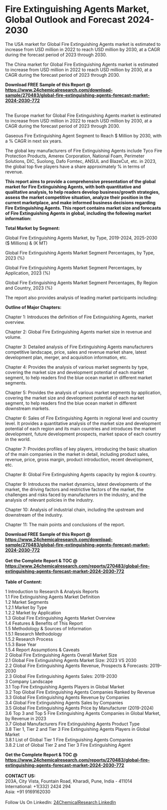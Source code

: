 <h1>Fire Extinguishing Agents Market, Global Outlook and Forecast 2024-2030</h1><p>The USA market for Global Fire Extinguishing Agents market is estimated to increase from USD million in 2022 to reach USD million by 2030, at a CAGR during the forecast period of 2023 through 2030.</p><p>
</p><p>The China market for Global Fire Extinguishing Agents market is estimated to increase from USD million in 2022 to reach USD million by 2030, at a CAGR during the forecast period of 2023 through 2030.</p><div><b>Download FREE Sample of this Report @ 
            <a href="https://www.24chemicalresearch.com/download-sample/270483/global-fire-extinguishing-agents-forecast-market-2024-2030-772">
            https://www.24chemicalresearch.com/download-sample/270483/global-fire-extinguishing-agents-forecast-market-2024-2030-772</a></b></div><br><p>
</p><p>The Europe market for Global Fire Extinguishing Agents market is estimated to increase from USD million in 2022 to reach USD million by 2030, at a CAGR during the forecast period of 2023 through 2030.</p><p>
Gaseous Fire Extinguishing Agent Segment to Reach $ Million by 2030, with a % CAGR in next six years.</p><p>
The global key manufacturers of Fire Extinguishing Agents include Tyco Fire Protection Products, Amerex Corporation, National Foam, Perimeter Solutions, DIC, Suolong, Dafo Fomtec, ANSUL and BlazeCut, etc. in 2023, the global top five players have a share approximately % in terms of revenue.</p><p>
<strong>This report aims to provide a comprehensive presentation of the global market for Fire Extinguishing Agents, with both quantitative and qualitative analysis, to help readers develop business/growth strategies, assess the market competitive situation, analyze their position in the current marketplace, and make informed business decisions regarding Fire Extinguishing Agents. This report contains market size and forecasts of Fire Extinguishing Agents in global, including the following market information:</strong></p><p>
</p><p>
<strong>Total Market by Segment:</strong></p><p>
Global Fire Extinguishing Agents Market, by Type, 2019-2024, 2025-2030 ($ Millions) &amp; (K MT)</p><p>
Global Fire Extinguishing Agents Market Segment Percentages, by Type, 2023 (%)</p><p>
</p><p>
Global Fire Extinguishing Agents Market Segment Percentages, by Application, 2023 (%)</p><p>
</p><p>
Global Fire Extinguishing Agents Market Segment Percentages, By Region and Country, 2023 (%)</p><p>
</p><p>
The report also provides analysis of leading market participants including:</p><p>
</p><p>
</p><p>
</p><p><strong>Outline of Major Chapters:</strong></p><p>
</p><p>Chapter 1: Introduces the definition of Fire Extinguishing Agents, market overview.</p><p>
Chapter 2: Global Fire Extinguishing Agents market size in revenue and volume.</p><p>
Chapter 3: Detailed analysis of Fire Extinguishing Agents manufacturers competitive landscape, price, sales and revenue market share, latest development plan, merger, and acquisition information, etc.</p><p>
Chapter 4: Provides the analysis of various market segments by type, covering the market size and development potential of each market segment, to help readers find the blue ocean market in different market segments.</p><p>
Chapter 5: Provides the analysis of various market segments by application, covering the market size and development potential of each market segment, to help readers find the blue ocean market in different downstream markets.</p><p>
Chapter 6: Sales of Fire Extinguishing Agents in regional level and country level. It provides a quantitative analysis of the market size and development potential of each region and its main countries and introduces the market development, future development prospects, market space of each country in the world.</p><p>
Chapter 7: Provides profiles of key players, introducing the basic situation of the main companies in the market in detail, including product sales, revenue, price, gross margin, product introduction, recent development, etc.</p><p>
Chapter 8: Global Fire Extinguishing Agents capacity by region &amp; country.</p><p>
Chapter 9: Introduces the market dynamics, latest developments of the market, the driving factors and restrictive factors of the market, the challenges and risks faced by manufacturers in the industry, and the analysis of relevant policies in the industry.</p><p>
Chapter 10: Analysis of industrial chain, including the upstream and downstream of the industry.</p><p>
Chapter 11: The main points and conclusions of the report.</p><div><b>Download FREE Sample of this Report @ 
            <a href="https://www.24chemicalresearch.com/download-sample/270483/global-fire-extinguishing-agents-forecast-market-2024-2030-772">
            https://www.24chemicalresearch.com/download-sample/270483/global-fire-extinguishing-agents-forecast-market-2024-2030-772</a></b></div><br><div><b>Get the Complete Report & TOC @ 
            <a href="https://www.24chemicalresearch.com/reports/270483/global-fire-extinguishing-agents-forecast-market-2024-2030-772">
            https://www.24chemicalresearch.com/reports/270483/global-fire-extinguishing-agents-forecast-market-2024-2030-772</a></b></div><br>
            <b>Table of Content:</b><p>1 Introduction to Research & Analysis Reports<br />
    1.1 Fire Extinguishing Agents Market Definition<br />
    1.2 Market Segments<br />
        1.2.1 Market by Type<br />
        1.2.2 Market by Application<br />
    1.3 Global Fire Extinguishing Agents Market Overview<br />
    1.4 Features & Benefits of This Report<br />
    1.5 Methodology & Sources of Information<br />
        1.5.1 Research Methodology<br />
        1.5.2 Research Process<br />
        1.5.3 Base Year<br />
        1.5.4 Report Assumptions & Caveats<br />
2 Global Fire Extinguishing Agents Overall Market Size<br />
    2.1 Global Fire Extinguishing Agents Market Size: 2023 VS 2030<br />
    2.2 Global Fire Extinguishing Agents Revenue, Prospects & Forecasts: 2019-2030<br />
    2.3 Global Fire Extinguishing Agents Sales: 2019-2030<br />
3 Company Landscape<br />
    3.1 Top Fire Extinguishing Agents Players in Global Market<br />
    3.2 Top Global Fire Extinguishing Agents Companies Ranked by Revenue<br />
    3.3 Global Fire Extinguishing Agents Revenue by Companies<br />
    3.4 Global Fire Extinguishing Agents Sales by Companies<br />
    3.5 Global Fire Extinguishing Agents Price by Manufacturer (2019-2024)<br />
    3.6 Top 3 and Top 5 Fire Extinguishing Agents Companies in Global Market, by Revenue in 2023<br />
    3.7 Global Manufacturers Fire Extinguishing Agents Product Type<br />
    3.8 Tier 1, Tier 2 and Tier 3 Fire Extinguishing Agents Players in Global Market<br />
        3.8.1 List of Global Tier 1 Fire Extinguishing Agents Companies<br />
        3.8.2 List of Global Tier 2 and Tier 3 Fire Extinguishing Agent</p><div><b>Get the Complete Report & TOC @ 
            <a href="https://www.24chemicalresearch.com/reports/270483/global-fire-extinguishing-agents-forecast-market-2024-2030-772">
            https://www.24chemicalresearch.com/reports/270483/global-fire-extinguishing-agents-forecast-market-2024-2030-772</a></b></div><br><b>CONTACT US:</b><br>
            203A, City Vista, Fountain Road, Kharadi, Pune, India - 411014<br>
            International: +1(332) 2424 294<br>
            Asia: +91 9169162030 <br><br>
            Follow Us On LinkedIn: <a href="https://www.linkedin.com/company/24chemicalresearch/">24ChemicalResearch LinkedIn</a>
